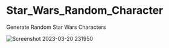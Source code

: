 # Star_Wars_Random_Character
Generate Random Star Wars Characters

![Screenshot 2023-03-20 231950](https://user-images.githubusercontent.com/84850243/226424994-37798e27-3ca6-4ec2-ad64-95705acba3b8.png)
